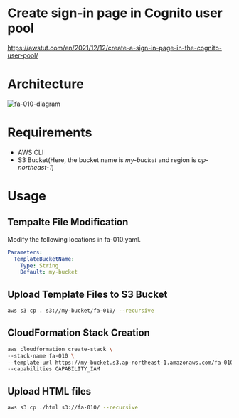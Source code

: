 # Create sign-in page in Cognito user pool

https://awstut.com/en/2021/12/12/create-a-sign-in-page-in-the-cognito-user-pool/

# Architecture

![fa-010-diagram](https://user-images.githubusercontent.com/84276199/189460455-f0040f06-9575-4300-bc89-13335d5709f6.png)

# Requirements

* AWS CLI
* S3 Bucket(Here, the bucket name is *my-bucket* and region is *ap-northeast-1*)

# Usage

## Tempalte File Modification

Modify the following locations in fa-010.yaml.

```yaml
Parameters:
  TemplateBucketName:
    Type: String
    Default: my-bucket
```

## Upload  Template Files to S3 Bucket

```bash
aws s3 cp . s3://my-bucket/fa-010/ --recursive
```

## CloudFormation Stack Creation

```bash
aws cloudformation create-stack \
--stack-name fa-010 \
--template-url https://my-bucket.s3.ap-northeast-1.amazonaws.com/fa-010/fa-010.yaml \
--capabilities CAPABILITY_IAM
```

## Upload HTML files

```bash
aws s3 cp ./html s3://fa-010/ --recursive
```
